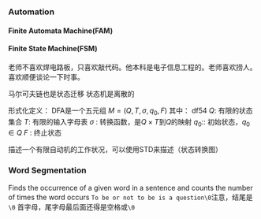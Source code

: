### Automation
#### Finite Automata Machine(FAM)
#### Finite State Machine(FSM)

老师不喜欢焊电路板，只喜欢敲代码。他本科是电子信息工程的。老师喜欢捞人。喜欢顺便谈论一下时事。

马尔可夫链也是状态迁移
状态机是离散的

形式化定义：
DFA是一个五元组 $M = (Q,T,\sigma, q_0,F)$
其中： df54 
$Q$: 有限的状态集合
$T$: 有限的输入字母表
 $\sigma$ : 转换函数，是$Q\times T$到$Q$的映射
$q_0$:: 初始状态，$q_0 \in Q$
$F$ : 终止状态

描述一个有限自动机的工作状况，可以使用STD来描述（状态转换图）

### Word Segmentation
Finds the occurrence of a given word in a sentence and counts the number of times the word occurs
`To be or not to be is a question\0`注意，结尾是`\0`
首字母，尾字母最后面还得是空格或`\0`

